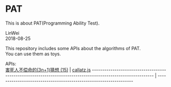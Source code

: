 # PAT
This is about PAT(Programming Ability Test).

LinWei  
2018-08-25  
  
This repository includes some APIs about the algorithms of PAT.  
You can use them as toys.  
  
APIs:  
[害死人不偿命的(3n+1)猜想 (15)](https://pintia.cn/problem-sets/994805260223102976/problems/994805325918486528) | [callatz.js](https://github.com/asilinwei/PAT/blob/master/src/callatz.js)
------------------------------------------------------------------------------------------------------------ | ------------------------------------------------------------------